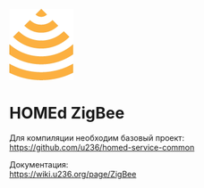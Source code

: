 ![HOMEd ZigBee](.github/logo.png)
# HOMEd ZigBee

Для компиляции необходим базовый проект:\
https://github.com/u236/homed-service-common

Документация:\
https://wiki.u236.org/page/ZigBee
